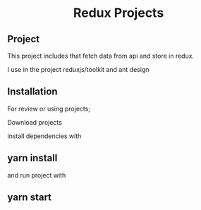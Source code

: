<h1 align="center">Redux Projects</h1>


## Project
This project includes that fetch data from api and store in redux.

I use in the project reduxjs/toolkit and ant design

## Installation
For review or using projects;

Download projects

install dependencies with 
## yarn install

and run project with 
## yarn start 